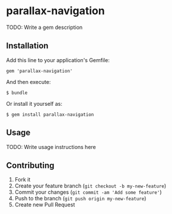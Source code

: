 # parallax-navigation

TODO: Write a gem description

## Installation

Add this line to your application's Gemfile:

    gem 'parallax-navigation'

And then execute:

    $ bundle

Or install it yourself as:

    $ gem install parallax-navigation

## Usage

TODO: Write usage instructions here

## Contributing

1. Fork it
2. Create your feature branch (`git checkout -b my-new-feature`)
3. Commit your changes (`git commit -am 'Add some feature'`)
4. Push to the branch (`git push origin my-new-feature`)
5. Create new Pull Request

